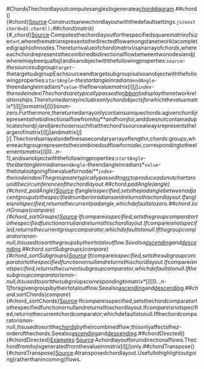 #ChordsThechordlayoutcomputesanglestogeneratea[chorddiagram](../d3-chord.md).##chord(){#chord}[Source](https://github.com/d3/d3-chord/blob/main/src/chord.js)·Constructsanewchordlayoutwiththedefaultsettings.```jsconstchord=d3.chord();```##*chord*(*matrix*){#_chord}[Source](https://github.com/d3/d3-chord/blob/main/src/chord.js)·Computesthechordlayoutforthespecifiedsquare*matrix*ofsize*n*×*n*,wherethe*matrix*representsthedirectedflowamongstanetwork(acompletedigraph)of*n*nodes.Thereturnvalueof*chord*(*matrix*)isanarrayof*chords*,whereeachchordrepresentsthecombinedbidirectionalflowbetweentwonodes*i*and*j*(where*i*maybeequalto*j*)andisanobjectwiththefollowingproperties:*`source`-thesourcesubgroup*`target`-thetargetsubgroupEachsourceandtargetsubgroupisalsoanobjectwiththefollowingproperties:*`startAngle`-thestartangleinradians*`endAngle`-theendangleinradians*`value`-theflowvalue*matrix*[*i*][*j*]*`index`-thenodeindex*i*Thechordsaretypicallypassedto[ribbon](./ribbon.md)todisplaythenetworkrelationships.Thereturnedarrayincludesonlychordobjectsforwhichthevalue*matrix*[*i*][*j*]or*matrix*[*j*][*i*]isnon-zero.Furthermore,thereturnedarrayonlycontainsuniquechords:agivenchord*ij*representsthebidirectionalflowfrom*i*to*j**and*from*j*to*i*,anddoesnotcontainaduplicatechord*ji*;*i*and*j*arechosensuchthatthechord’ssourcealwaysrepresentsthelargerof*matrix*[*i*][*j*]and*matrix*[*j*][*i*].The*chords*arrayalsodefinesasecondaryarrayoflength*n*,*chords*.groups,whereeachgrouprepresentsthecombinedoutflowfornode*i*,correspondingtotheelements*matrix*[*i*][0…*n*-1],andisanobjectwiththefollowingproperties:*`startAngle`-thestartangleinradians*`endAngle`-theendangleinradians*`value`-thetotaloutgoingflowvaluefornode*i**`index`-thenodeindex*i*Thegroupsaretypicallypassedto[arc](../d3-shape/arc.md)toproduceadonutchartaroundthecircumferenceofthechordlayout.##*chord*.padAngle(*angle*){#chord_padAngle}[Source](https://github.com/d3/d3-chord/blob/main/src/chord.js)·If*angle*isspecified,setsthepadanglebetweenadjacentgroupstothespecifiednumberinradiansandreturnsthischordlayout.If*angle*isnotspecified,returnsthecurrentpadangle,whichdefaultstozero.##*chord*.sortGroups(*compare*){#chord_sortGroups}[Source](https://github.com/d3/d3-chord/blob/main/src/chord.js)·If*compare*isspecified,setsthegroupcomparatortothespecifiedfunctionornullandreturnsthischordlayout.If*compare*isnotspecified,returnsthecurrentgroupcomparator,whichdefaultstonull.Ifthegroupcomparatorisnon-null,itisusedtosortthegroupsbytheirtotaloutflow.Seealso[ascending](../d3-array/sort.md#ascending)and[descending](../d3-array/sort.md#descending).##*chord*.sortSubgroups(*compare*){#chord_sortSubgroups}[Source](https://github.com/d3/d3-chord/blob/main/src/chord.js)·If*compare*isspecified,setsthesubgroupcomparatortothespecifiedfunctionornullandreturnsthischordlayout.If*compare*isnotspecified,returnsthecurrentsubgroupcomparator,whichdefaultstonull.Ifthesubgroupcomparatorisnon-null,itisusedtosortthesubgroupscorrespondingto*matrix*[*i*][0…*n*-1]foragivengroup*i*bytheirtotaloutflow.Seealso[ascending](../d3-array/sort.md#ascending)and[descending](../d3-array/sort.md#descending).##*chord*.sortChords(*compare*){#chord_sortChords}[Source](https://github.com/d3/d3-chord/blob/main/src/chord.js)·If*compare*isspecified,setsthechordcomparatortothespecifiedfunctionornullandreturnsthischordlayout.If*compare*isnotspecified,returnsthecurrentchordcomparator,whichdefaultstonull.Ifthechordcomparatorisnon-null,itisusedtosortthe[chords](#_chord)bytheircombinedflow;thisonlyaffectsthe*z*-orderofthechords.Seealso[ascending](../d3-array/sort.md#ascending)and[descending](../d3-array/sort.md#descending).##chordDirected(){#chordDirected}[Examples](https://observablehq.com/@d3/directed-chord-diagram)·[Source](https://github.com/d3/d3-chord/blob/main/src/chord.js)·Achordlayoutforunidirectionalflows.Thechordfrom*i*to*j*isgeneratedfromthevaluein*matrix*[*i*][*j*]only.##chordTranspose(){#chordTranspose}[Source](https://github.com/d3/d3-chord/blob/main/src/chord.js)·Atransposedchordlayout.Usefultohighlightoutgoing(ratherthanincoming)flows.